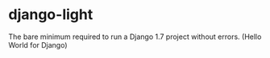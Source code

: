 # django-light
The bare minimum required to run a Django 1.7 project without errors. (Hello World for Django)
